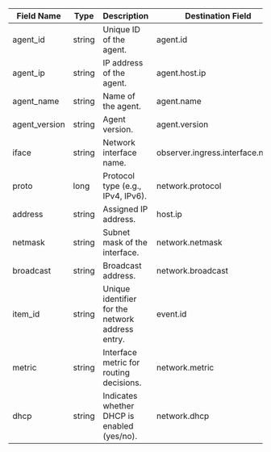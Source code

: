 | Field Name    | Type   | Description                                      | Destination Field               | Custom |
| ------------- | ------ | ------------------------------------------------ | ------------------------------- | ------ |
| agent_id      | string | Unique ID of the agent.                          | agent.id                        | FALSE  |
| agent_ip      | string | IP address of the agent.                         | agent.host.ip                   | TRUE   |
| agent_name    | string | Name of the agent.                               | agent.name                      | FALSE  |
| agent_version | string | Agent version.                                   | agent.version                   | FALSE  |
| iface         | string | Network interface name.                          | observer.ingress.interface.name | FALSE  |
| proto         | long   | Protocol type (e.g., IPv4, IPv6).                | network.protocol                | FALSE  |
| address       | string | Assigned IP address.                             | host.ip                         | FALSE  |
| netmask       | string | Subnet mask of the interface.                    | network.netmask                 | TRUE   |
| broadcast     | string | Broadcast address.                               | network.broadcast               | TRUE   |
| item_id       | string | Unique identifier for the network address entry. | event.id                        | FALSE  |
| metric        | string | Interface metric for routing decisions.          | network.metric                  | TRUE   |
| dhcp          | string | Indicates whether DHCP is enabled (yes/no).      | network.dhcp                    | TRUE   |
